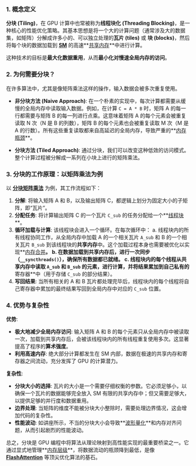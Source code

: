 ### 1. 概念定义

**分块 (Tiling)**，在 GPU 计算中也常被称为**线程块化 (Threading Blocking)**，是一种核心的性能优化策略。其基本思想是将一个大的计算问题（通常涉及大的数据集，如矩阵）分解成许多小的、可以独立处理的**瓦片 (tiles)** 或 **块 (blocks)**，然后将每个块的数据加载到 **[SM](./Lecture5-Streaming-Multiprocessor.md)** 的高速**[共享内存](./Lecture5-GPU-Memory-Hierarchy.md)**中进行计算。

这种技术的目标是**最大化数据重用**，从而**最小化对慢速全局内存的访问**。

### 2. 为何需要分块？

在许多算法中，尤其是像矩阵乘法这样的操作，输入数据会被多次重复使用。
- **非分块方法 (Naive Approach)**: 在一个朴素的实现中，每次计算都需要从缓慢的全局内存中读取输入数据。例如，在计算 `C = A * B` 时，矩阵 A 的每一行都需要与矩阵 B 的每一列进行点乘。这意味着矩阵 A 的每个元素会被重复读取 N 次（N 是 B 的列数），矩阵 B 的每个元素也会被重复读取 M 次（M 是 A 的行数）。所有这些重复读取都来自高延迟的全局内存，导致严重的**[内存瓶颈](./Lecture5-Roofline-Model.md)**。

- **分块方法 (Tiled Approach)**: 通过分块，我们可以改变这种低效的访问模式。整个计算过程被分解成一系列在小块上进行的矩阵乘法。

### 3. 分块的工作原理：以矩阵乘法为例

以 **[分块矩阵乘法](./Lecture5-Tiled-Matrix-Multiplication-Algorithm.md)** 为例，其工作流程如下：

1.  **分解**: 将输入矩阵 A 和 B，以及输出矩阵 C，都逻辑上划分为固定大小的子矩阵，即“瓦片”。
2.  **分配任务**: 将计算输出矩阵 C 的一个瓦片 `C_sub` 的任务分配给一个**[线程块](./Lecture5-GPU-Execution-Model.md)**。
3.  **循环加载与计算**: 该线程块会进入一个循环。在每次循环中：
    a.  线程块内的所有线程协同工作，从全局内存中加载 A 的一个相关瓦片 `A_sub` 和 B 的一个相关瓦片 `B_sub` 到该线程块的**共享内存**中。这个加载过程本身也需要被优化以实现**[内存合并](./Lecture5-Memory-Coalescing.md)**。
    b.  在数据加载到共享内存后，进行一次同步（`__syncthreads()`），确保所有数据都已就绪。
    c.  线程块内的每个线程从共享内存中读取 `A_sub` 和 `B_sub` 的元素，进行计算，并将结果累加到自己私有的**寄存器**中（用于存储 `C_sub` 的部分结果）。
4.  **写回结果**: 当所有相关的 A 和 B 瓦片都处理完毕后，线程块内的每个线程将自己寄存器中累加的最终结果写回到全局内存中对应的 `C_sub` 位置。

### 4. 优势与复杂性

**优势**:

- **极大地减少全局内存访问**: 输入矩阵 A 和 B 的每个元素只从全局内存中被读取一次，加载到共享内存后，会被该线程块内的所有线程重复使用多次。这显著提高了程序的**算术强度**。
- **利用高速内存**: 绝大部分计算都发生在 SM 内部，数据在极速的共享内存和寄存器之间流动，充分发挥了 GPU 的计算潜力。

**复杂性**:

- **分块大小的选择**: 瓦片的大小是一个需要仔细权衡的参数。它必须足够小，以确保一个瓦片的数据能够完全放入 SM 有限的共享内存中；但又需要足够大，以提供足够的并行度和数据重用。
- **边界处理**: 当矩阵的维度不能被分块大小整除时，需要处理边界情况，这会增加代码的复杂性。
- **性能波动**: 如讲座所示，不当的分块大小会导致**[波形量化](./Lecture5-Wave-Quantization.md)**和内存对齐问题，从而引起剧烈的性能波动。

总之，分块是 GPU 编程中将算法从理论映射到高性能实现的最重要桥梁之一。它通过显式地管理**[内存层级](./Lecture5-GPU-Memory-Hierarchy.md)**，将数据流动的瓶颈降到最低，是像 **[FlashAttention](./Lecture5-FlashAttention.md)** 等顶尖优化算法的基石。